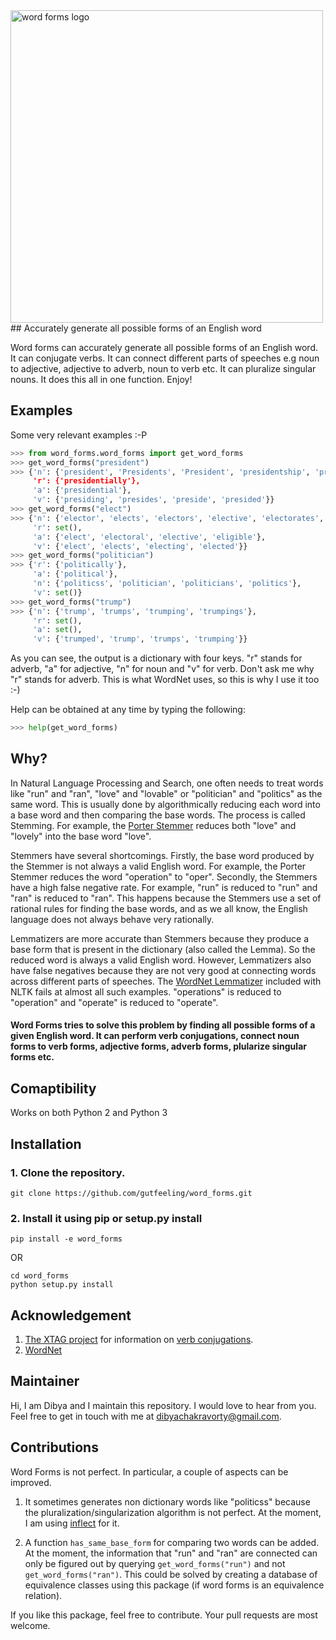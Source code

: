 <img src="https://github.com/gutfeeling/word_forms/blob/master/logo.png" alt="word forms logo" width="500">
## Accurately generate all possible forms of an English word

Word forms can accurately generate all possible forms of an English word. It can conjugate verbs. It can connect different
parts of speeches e.g noun to adjective, adjective to adverb, noun to verb etc. It can pluralize singular nouns. It does this all in one function. Enjoy!

## Examples

Some very relevant examples :-P

```python
>>> from word_forms.word_forms import get_word_forms
>>> get_word_forms("president")
>>> {'n': {'president', 'Presidents', 'President', 'presidentship', 'presidencies', 'presidency', 'presidentships, 'presidents'}, 
     'r': {'presidentially'}, 
     'a': {'presidential'}, 
     'v': {'presiding', 'presides', 'preside', 'presided'}}
>>> get_word_forms("elect")
>>> {'n': {'elector', 'elects', 'electors', 'elective', 'electorates', 'elect', 'electives', 'elections', 'electorate', 'eligibility', 'election', 'eligibilities'}, 
     'r': set(), 
     'a': {'elect', 'electoral', 'elective', 'eligible'}, 
     'v': {'elect', 'elects', 'electing', 'elected'}}
>>> get_word_forms("politician")
>>> {'r': {'politically'}, 
     'a': {'political'}, 
     'n': {'politicss', 'politician', 'politicians', 'politics'}, 
     'v': set()}
>>> get_word_forms("trump")
>>> {'n': {'trump', 'trumps', 'trumping', 'trumpings'}, 
     'r': set(), 
     'a': set(), 
     'v': {'trumped', 'trump', 'trumps', 'trumping'}}
```
As you can see, the output is a dictionary with four keys. "r" stands for adverb, "a" for adjective, "n" for noun
and "v" for verb. Don't ask me why "r" stands for adverb. This is what WordNet uses, so this is why I use it too :-)

Help can be obtained at any time by typing the following:

```python
>>> help(get_word_forms)
```

## Why?
In Natural Language Processing and Search, one often needs to treat words like "run" and "ran", "love" and "lovable" 
or "politician" and "politics" as the same word. This is usually done by algorithmically reducing each word into a 
base word and then comparing the base words. The process is called Stemming. 
For example, the [Porter Stemmer](http://text-processing.com/demo/stem/) reduces both "love" and "lovely" 
into the base word "love".

Stemmers have several shortcomings. Firstly, the base word produced by the Stemmer is not always a valid English word. 
For example, the Porter Stemmer reduces the word "operation" to "oper". Secondly, the Stemmers have a high false negative rate. 
For example, "run" is reduced to "run" and "ran" is reduced to "ran". This happens because the Stemmers use a set of 
rational rules for finding the base words, and as we all know, the English language does not always behave very rationally. 

Lemmatizers are more accurate than Stemmers because they produce a base form that is present in the dictionary (also called the Lemma). So the reduced word is always a valid English word. However, Lemmatizers also have false negatives because they are not very good at connecting words across different parts of speeches. The [WordNet Lemmatizer](http://textanalysisonline.com/nltk-wordnet-lemmatizer) included with NLTK fails at almost all such examples. "operations" is reduced to "operation"  and "operate" is reduced to "operate".

#### Word Forms tries to solve this problem by finding all possible forms of a given English word. It can perform verb conjugations, connect noun forms to verb forms, adjective forms, adverb forms, plularize singular forms etc. 

## Comaptibility

Works on both Python 2 and Python 3

## Installation

### 1. Clone the repository.
```
git clone https://github.com/gutfeeling/word_forms.git
```
### 2. Install it using pip or setup.py install
```
pip install -e word_forms
```
OR
```
cd word_forms
python setup.py install
```

## Acknowledgement

1. [The XTAG project](http://www.cis.upenn.edu/~xtag/) for information on [verb conjugations](word_forms/en-verbs.txt).
2. [WordNet](http://wordnet.princeton.edu/)

## Maintainer

Hi, I am Dibya and I maintain this repository. I would love to hear from you. Feel free to get in touch with me 
at dibyachakravorty@gmail.com.

## Contributions

Word Forms is not perfect. In particular, a couple of aspects can be improved.

1. It sometimes generates non dictionary words like "politicss" because the pluralization/singularization algorithm is
not perfect. At the moment, I am using [inflect](https://pypi.python.org/pypi/inflect) for it. 

2. A function `has_same_base_form` for comparing two words can be added. At the moment, the information that "run" and 
"ran" are connected can only be figured out by querying `get_word_forms("run")` and not `get_word_forms("ran")`. This 
could be solved by creating a database of equivalence classes using this package (if word forms is an equivalence relation).

If you like this package, feel free to contribute. Your pull requests are most welcome.

